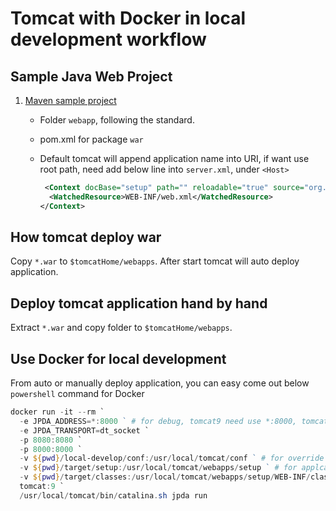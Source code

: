 # Tomcat with Docker in local development workflow

## Sample Java Web Project

1. [Maven sample project](https://github.com/zizifn/thoughts/tree/master/TomcatAndJetty/04/setup)
    - Folder `webapp`, following the standard.
    - pom.xml for package `war`
    - Default tomcat will append application name into URI, if want use root path, need add below line into `server.xml`, under `<Host>`

        ``` xml
         <Context docBase="setup" path="" reloadable="true" source="org.eclipse.jst.jee.server:web">
          <WatchedResource>WEB-INF/web.xml</WatchedResource>
        </Context>
        ```

## How tomcat deploy war

Copy `*.war` to `$tomcatHome/webapps`. After start tomcat will auto deploy application.

## Deploy tomcat application hand by hand

Extract `*.war` and copy folder to `$tomcatHome/webapps`.

## Use Docker for local development

From auto or manually deploy application, you can easy come out below `powershell` command for Docker

``` powershell
docker run -it --rm `
  -e JPDA_ADDRESS=*:8000 ` # for debug, tomcat9 need use *:8000, tomcat8 just use 8000
  -e JPDA_TRANSPORT=dt_socket `
  -p 8080:8080 `
  -p 8000:8000 `
  -v ${pwd}/local-develop/conf:/usr/local/tomcat/conf ` # for override tomcat conf, if need
  -v ${pwd}/target/setup:/usr/local/tomcat/webapps/setup ` # for applcaiiton
  -v ${pwd}/target/classes:/usr/local/tomcat/webapps/setup/WEB-INF/classes ` # for auto reload classes.IDE will auto build class to target.
  tomcat:9 `
  /usr/local/tomcat/bin/catalina.sh jpda run
```
